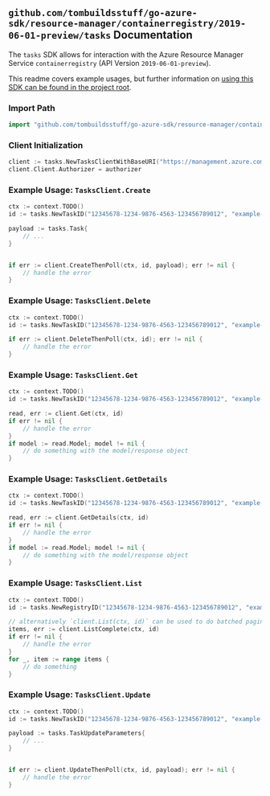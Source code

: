 
## `github.com/tombuildsstuff/go-azure-sdk/resource-manager/containerregistry/2019-06-01-preview/tasks` Documentation

The `tasks` SDK allows for interaction with the Azure Resource Manager Service `containerregistry` (API Version `2019-06-01-preview`).

This readme covers example usages, but further information on [using this SDK can be found in the project root](https://github.com/tombuildsstuff/go-azure-sdk/tree/main/docs).

### Import Path

```go
import "github.com/tombuildsstuff/go-azure-sdk/resource-manager/containerregistry/2019-06-01-preview/tasks"
```


### Client Initialization

```go
client := tasks.NewTasksClientWithBaseURI("https://management.azure.com")
client.Client.Authorizer = authorizer
```


### Example Usage: `TasksClient.Create`

```go
ctx := context.TODO()
id := tasks.NewTaskID("12345678-1234-9876-4563-123456789012", "example-resource-group", "registryValue", "taskValue")

payload := tasks.Task{
	// ...
}


if err := client.CreateThenPoll(ctx, id, payload); err != nil {
	// handle the error
}
```


### Example Usage: `TasksClient.Delete`

```go
ctx := context.TODO()
id := tasks.NewTaskID("12345678-1234-9876-4563-123456789012", "example-resource-group", "registryValue", "taskValue")

if err := client.DeleteThenPoll(ctx, id); err != nil {
	// handle the error
}
```


### Example Usage: `TasksClient.Get`

```go
ctx := context.TODO()
id := tasks.NewTaskID("12345678-1234-9876-4563-123456789012", "example-resource-group", "registryValue", "taskValue")

read, err := client.Get(ctx, id)
if err != nil {
	// handle the error
}
if model := read.Model; model != nil {
	// do something with the model/response object
}
```


### Example Usage: `TasksClient.GetDetails`

```go
ctx := context.TODO()
id := tasks.NewTaskID("12345678-1234-9876-4563-123456789012", "example-resource-group", "registryValue", "taskValue")

read, err := client.GetDetails(ctx, id)
if err != nil {
	// handle the error
}
if model := read.Model; model != nil {
	// do something with the model/response object
}
```


### Example Usage: `TasksClient.List`

```go
ctx := context.TODO()
id := tasks.NewRegistryID("12345678-1234-9876-4563-123456789012", "example-resource-group", "registryValue")

// alternatively `client.List(ctx, id)` can be used to do batched pagination
items, err := client.ListComplete(ctx, id)
if err != nil {
	// handle the error
}
for _, item := range items {
	// do something
}
```


### Example Usage: `TasksClient.Update`

```go
ctx := context.TODO()
id := tasks.NewTaskID("12345678-1234-9876-4563-123456789012", "example-resource-group", "registryValue", "taskValue")

payload := tasks.TaskUpdateParameters{
	// ...
}


if err := client.UpdateThenPoll(ctx, id, payload); err != nil {
	// handle the error
}
```
